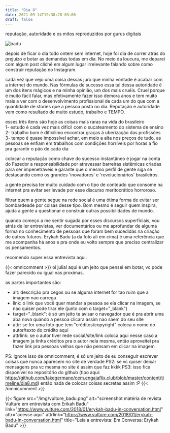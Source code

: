 ```yaml
---
title: "Dia 8"
date: 2021-09-14T19:38:28-03:00
draft: false
---
```


reputação, autoridade e os mitos reproduzidos por gurus digitais

![badu](/img/badu.png)

depois de ficar o dia todo ontem sem internet, hoje foi dia de correr atrás do prejuízo e botar as demandas todas em dia. No meio da loucura, me deparei com algum post clichê em algum lugar irrelevante falando sobre como construir reputação no Instagram.  

cada vez que vejo uma coisa dessas juro que minha vontade é acabar com a internet do mundo. Nas fórmulas de sucesso essa tal dessa autoridade é um dos itens mágicos e na minha opinião, um dos mais cruéis. Cruel porque é muito fácil falar, mas efetivamente fazer isso demora anos e tem muito mais a ver com o desenvolvimento profissional de cada um do que com a quantidade de stories que a pessoa posta no dia. Reputação e autoridade vem como resultado de muito estudo, trabalho e TEMPO.

esses três itens são hoje as coisas mais raras na vida do brasileiro </br>
1- estudo é cada vez mais difícil com o sucateamento do sistema de ensino</br>
2- trabalho bom é dificílimo encontrar graças à uberização das profissões</br>
3- tempo é quase impossível achar, em meio a alta nos preços de tudo, as pessoas se enfiam em trabalhos com condições horríveis por horas a fio pra garantir o pão de cada dia</br>

colocar a reputação como chave do sucesso instantâneo é jogar na conta do Fazedor a responsabilidade por atravessar barreiras sistêmicas criadas para ser impenetráveis e garante que o mesmo perfil de gente siga se destacando como os grandes 'inovadores' e 'revolucionários' brasileiros.

a gente precisa ter muito cuidado com o tipo de conteúdo que consome na internet pra evitar ser levade por esse discurso meritocrático horroroso. 

filtrar quem a gente segue na rede social é uma ótima forma de evitar ser bombardeade por coisas desse tipo. Bom mesmo é seguir quem inspira, ajuda a gente a questionar e construir outras possibilidades de mundo. 

quando começo a me sentir sugada por esses discursos superficiais, vou atrás de ler entrevistas, ver documentários ou me aprofundar de alguma forma no conhecimento de pessoas que foram bem sucedidas na criação de outros futuros. Erykah Badu (a da foto ali em cima) é uma referência que me acompanha há anos e pra onde eu volto sempre que preciso centralizar os pensamentos.

recomendo super essa entrevista aqui:

{{< omnicomment >}}
oi julia! aqui é um jeito que pensei em botar, vc pode fazer parecido ou igual nas proximas.

as partes importantes são: 
 - alt: descrição pra cegos ou se alguma internet for tao ruim que a imagem nao carrega 
 - link: o link que você quer mandar a pessoa se ela clicar na imagem, se nao quiser pode tirar ele (junto com o target="_blank") 
 - target="_blank": é só um jeito te avisar o navegador que é pra abrir uma aba nova quando a pessoa clicara assim nao saem do seu site 
 - attr: se for uma foto que tem "créditos/copyright" coloca o nome do autor/texto do crédito aqui 
 - attrlink: se o autor tiver rede social/site/link coloca aqui 
     nesse caso a imagem ja tinha créditos pra o autor nela mesma, então aproveitei pra fazer link pra pessoas velhas que não pensam em clicar na imagem

PS: ignore isso de omnicomment, é só um jeito de eu conseguir escrever coisas que nunca aparecem no site de verdade
PS2: se vc quiser deixar mensagens pra vc mesma no site é assim que faz kkkk
PS3: isso fica disponível no repositório do github (tipo aqui: https://github.com/fakegermano/cem.engajaflix.club/blob/master/content/timeline/dia8.md) então nada de colocar coisas secretas assim :P
{{< /omnicomment >}}

{{< figure src="/img/vulture_badu.png" alt="screenshot matéria de revista Vulture em entrevista com Erikah Badu" link="https://www.vulture.com/2018/01/erykah-badu-in-conversation.html" attr="acesse aqui" attrlink="https://www.vulture.com/2018/01/erykah-badu-in-conversation.html" title="Leia a entrevista: Em Conversa: Erykah Badu" >}}

